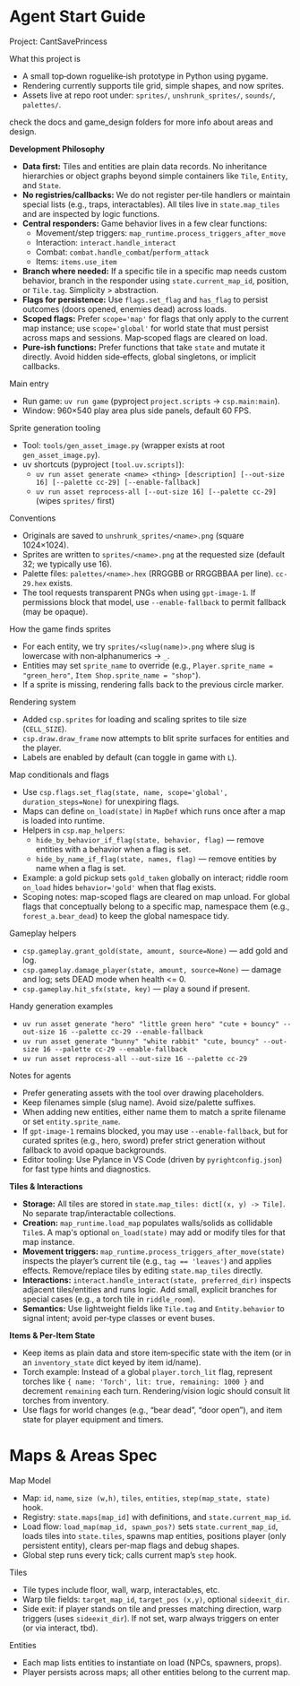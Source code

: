 Agent Start Guide
=================

Project: CantSavePrincess

What this project is
- A small top‑down roguelike‑ish prototype in Python using pygame.
- Rendering currently supports tile grid, simple shapes, and now sprites.
- Assets live at repo root under: `sprites/`, `unshrunk_sprites/`, `sounds/`, `palettes/`.

check the docs and game_design folders for more info about areas and design. 

**Development Philosophy**
- **Data first:** Tiles and entities are plain data records. No inheritance hierarchies or object graphs beyond simple containers like `Tile`, `Entity`, and `State`.
- **No registries/callbacks:** We do not register per‑tile handlers or maintain special lists (e.g., traps, interactables). All tiles live in `state.map_tiles` and are inspected by logic functions.
- **Central responders:** Game behavior lives in a few clear functions:
  - Movement/step triggers: `map_runtime.process_triggers_after_move`
  - Interaction: `interact.handle_interact`
  - Combat: `combat.handle_combat`/`perform_attack`
  - Items: `items.use_item`
- **Branch where needed:** If a specific tile in a specific map needs custom behavior, branch in the responder using `state.current_map_id`, position, or `Tile.tag`. Simplicity > abstraction.
- **Flags for persistence:** Use `flags.set_flag` and `has_flag` to persist outcomes (doors opened, enemies dead) across loads.
- **Scoped flags:** Prefer `scope='map'` for flags that only apply to the current map instance; use `scope='global'` for world state that must persist across maps and sessions. Map‑scoped flags are cleared on load.
- **Pure-ish functions:** Prefer functions that take `state` and mutate it directly. Avoid hidden side‑effects, global singletons, or implicit callbacks.

Main entry
- Run game: `uv run game` (pyproject `project.scripts` → `csp.main:main`).
- Window: 960×540 play area plus side panels, default 60 FPS.

Sprite generation tooling
- Tool: `tools/gen_asset_image.py` (wrapper exists at root `gen_asset_image.py`).
- uv shortcuts (pyproject `[tool.uv.scripts]`):
  - `uv run asset generate <name> <thing> [description] [--out-size 16] [--palette cc-29] [--enable-fallback]`
  - `uv run asset reprocess-all [--out-size 16] [--palette cc-29]` (wipes `sprites/` first)

Conventions
- Originals are saved to `unshrunk_sprites/<name>.png` (square 1024×1024).
- Sprites are written to `sprites/<name>.png` at the requested size (default 32; we typically use 16).
- Palette files: `palettes/<name>.hex` (RRGGBB or RRGGBBAA per line). `cc-29.hex` exists.
- The tool requests transparent PNGs when using `gpt-image-1`. If permissions block that model, use `--enable-fallback` to permit fallback (may be opaque).

How the game finds sprites
- For each entity, we try `sprites/<slug(name)>.png` where slug is lowercase with non‑alphanumerics → `_`.
- Entities may set `sprite_name` to override (e.g., `Player.sprite_name = "green_hero"`, `Item Shop.sprite_name = "shop"`).
- If a sprite is missing, rendering falls back to the previous circle marker.

Rendering system
- Added `csp.sprites` for loading and scaling sprites to tile size (`CELL_SIZE`).
- `csp.draw.draw_frame` now attempts to blit sprite surfaces for entities and the player.
- Labels are enabled by default (can toggle in game with `L`).

Map conditionals and flags
- Use `csp.flags.set_flag(state, name, scope='global', duration_steps=None)` for unexpiring flags.
- Maps can define `on_load(state)` in `MapDef` which runs once after a map is loaded into runtime.
- Helpers in `csp.map_helpers`:
  - `hide_by_behavior_if_flag(state, behavior, flag)` — remove entities with a behavior when a flag is set.
  - `hide_by_name_if_flag(state, names, flag)` — remove entities by name when a flag is set.
- Example: a gold pickup sets `gold_taken` globally on interact; riddle room `on_load` hides `behavior='gold'` when that flag exists.
 - Scoping notes: map-scoped flags are cleared on map unload. For global flags that conceptually belong to a specific map, namespace them (e.g., `forest_a.bear_dead`) to keep the global namespace tidy.

Gameplay helpers
- `csp.gameplay.grant_gold(state, amount, source=None)` — add gold and log.
- `csp.gameplay.damage_player(state, amount, source=None)` — damage and log; sets DEAD mode when health <= 0.
- `csp.gameplay.hit_sfx(state, key)` — play a sound if present.

Handy generation examples
- `uv run asset generate "hero" "little green hero" "cute + bouncy" --out-size 16 --palette cc-29 --enable-fallback`
- `uv run asset generate "bunny" "white rabbit" "cute, bouncy" --out-size 16 --palette cc-29 --enable-fallback`
- `uv run asset reprocess-all --out-size 16 --palette cc-29`

Notes for agents
- Prefer generating assets with the tool over drawing placeholders.
- Keep filenames simple (slug name). Avoid size/palette suffixes.
- When adding new entities, either name them to match a sprite filename or set `entity.sprite_name`.
- If `gpt-image-1` remains blocked, you may use `--enable-fallback`, but for curated sprites (e.g., hero, sword) prefer strict generation without fallback to avoid opaque backgrounds.
- Editor tooling: Use Pylance in VS Code (driven by `pyrightconfig.json`) for fast type hints and diagnostics.

**Tiles & Interactions**
- **Storage:** All tiles are stored in `state.map_tiles: dict[(x, y) -> Tile]`. No separate trap/interactable collections.
- **Creation:** `map_runtime.load_map` populates walls/solids as collidable `Tile`s. A map's optional `on_load(state)` may add or modify tiles for that map instance.
- **Movement triggers:** `map_runtime.process_triggers_after_move(state)` inspects the player’s current tile (e.g., `tag == 'leaves'`) and applies effects. Remove/replace tiles by editing `state.map_tiles` directly.
- **Interactions:** `interact.handle_interact(state, preferred_dir)` inspects adjacent tiles/entities and runs logic. Add small, explicit branches for special cases (e.g., a torch tile in `riddle_room`).
- **Semantics:** Use lightweight fields like `Tile.tag` and `Entity.behavior` to signal intent; avoid per‑type classes or event buses.

**Items & Per‑Item State**
- Keep items as plain data and store item‑specific state with the item (or in an `inventory_state` dict keyed by item id/name).
- Torch example: Instead of a global `player.torch_lit` flag, represent torches like `{ name: 'Torch', lit: true, remaining: 1000 }` and decrement `remaining` each turn. Rendering/vision logic should consult lit torches from inventory.
- Use flags for world changes (e.g., “bear dead”, “door open”), and item state for player equipment and timers.


Maps & Areas Spec
==================

Map Model
- Map: `id`, `name`, `size (w,h)`, `tiles`, `entities`, `step(map_state, state)` hook.
- Registry: `state.maps[map_id]` with definitions, and `state.current_map_id`.
- Load flow: `load_map(map_id, spawn_pos?)` sets `state.current_map_id`, loads tiles into `state.tiles`, spawns map entities, positions player (only persistent entity), clears per-map flags and debug shapes.
- Global step runs every tick; calls current map’s `step` hook.

Tiles
- Tile types include floor, wall, warp, interactables, etc.
- Warp tile fields: `target_map_id`, `target_pos (x,y)`, optional `sideexit_dir`.
- Side exit: if player stands on tile and presses matching direction, warp triggers (uses `sideexit_dir`). If not set, warp always triggers on enter (or via interact, tbd).

Entities
- Each map lists entities to instantiate on load (NPCs, spawners, props).
- Player persists across maps; all other entities belong to the current map.
